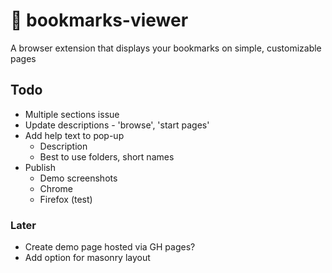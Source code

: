 
# 🔖 bookmarks-viewer

A browser extension that displays your bookmarks on simple, customizable pages

## Todo

- Multiple sections issue
- Update descriptions - 'browse', 'start pages'
- Add help text to pop-up
    - Description
    - Best to use folders, short names
- Publish
    - Demo screenshots
    - Chrome
    - Firefox (test)

### Later

- Create demo page hosted via GH pages?
- Add option for masonry layout
